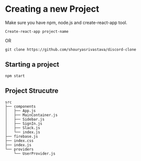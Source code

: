 # Creating a new Project

Make sure you have npm, node.js and create-react-app tool.

```
Create-react-app project-name
```

OR

```
git clone https://github.com/shouryasrivastava/discord-clone
```

## Starting a project

```
npm start
```

## Project Strucutre

```
src
├── components
│   ├── App.js
│   ├── MainContainer.js
│   ├── Sidebar.js
│   ├── SignIn.js
│   ├── Slack.js
│   └── index.js
├── firebase.js
├── index.css
├── index.js
└── providers
    └── UserProvider.js
```
